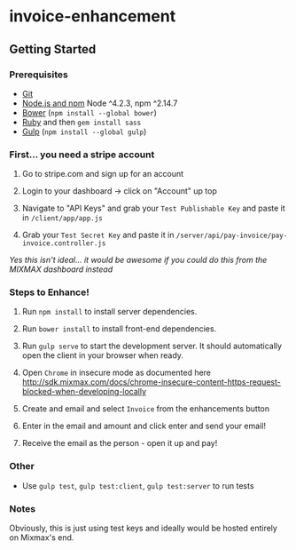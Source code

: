 # invoice-enhancement

## Getting Started

### Prerequisites

- [Git](https://git-scm.com/)
- [Node.js and npm](nodejs.org) Node ^4.2.3, npm ^2.14.7
- [Bower](bower.io) (`npm install --global bower`)
- [Ruby](https://www.ruby-lang.org) and then `gem install sass`
- [Gulp](http://gulpjs.com/) (`npm install --global gulp`)

### First... you need a stripe account

1. Go to stripe.com and sign up for an account

2. Login to your dashboard -> click on "Account" up top

3. Navigate to "API Keys" and grab your `Test Publishable Key` and paste it in `/client/app/app.js`

4. Grab your `Test Secret Key` and paste it in `/server/api/pay-invoice/pay-invoice.controller.js`

*Yes this isn't ideal... it would be awesome if you could do this from the MIXMAX dashboard instead*

### Steps to Enhance!

1. Run `npm install` to install server dependencies.

2. Run `bower install` to install front-end dependencies.

3. Run `gulp serve` to start the development server. It should automatically open the client in your browser when ready.

4. Open `Chrome` in insecure mode as documented here http://sdk.mixmax.com/docs/chrome-insecure-content-https-request-blocked-when-developing-locally

5. Create and email and select `Invoice` from the enhancements button

6. Enter in the email and amount and click enter and send your email!

7. Receive the email as the person - open it up and pay!

### Other

- Use `gulp test`, `gulp test:client`, `gulp test:server` to run tests

### Notes

Obviously, this is just using test keys and ideally would be hosted entirely on Mixmax's end.

